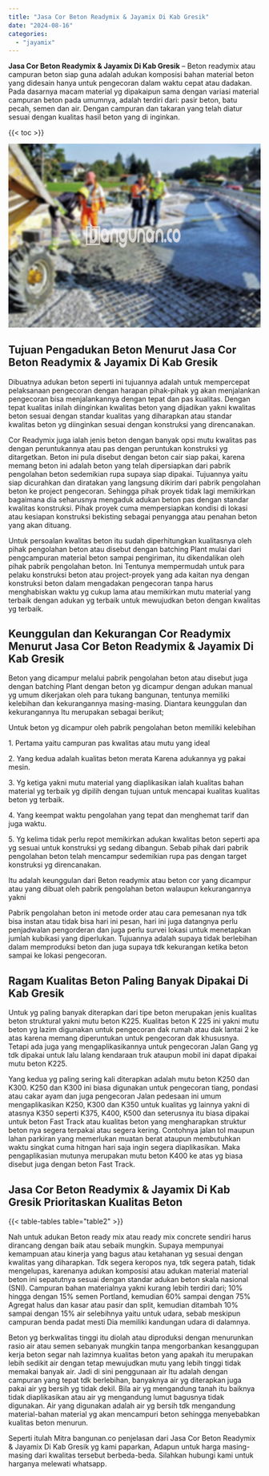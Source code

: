 ```yaml
---
title: "Jasa Cor Beton Readymix & Jayamix Di Kab Gresik"
date: "2024-08-16"
categories: 
  - "jayamix"
---
```


**Jasa Cor Beton Readymix & Jayamix Di Kab Gresik** – Beton readymix atau campuran beton siap guna adalah adukan komposisi bahan material beton yang didesain hanya untuk pengecoran dalam waktu cepat atau dadakan. Pada dasarnya macam material yg dipakaipun sama dengan variasi material campuran beton pada umumnya, adalah terdiri dari: pasir beton, batu pecah, semen dan air. Dengan campuran dan takaran yang telah diatur sesuai dengan kualitas hasil beton yang di inginkan.

{{< toc >}}

![Jasa Cor Beton Readymix & Jayamix Di Kab Gresik](/images/jasa-cor-readymix-40.png)

## Tujuan Pengadukan Beton Menurut Jasa Cor Beton Readymix & Jayamix Di Kab Gresik

Dibuatnya adukan beton seperti ini tujuannya adalah untuk mempercepat pelaksanaan pengecoran dengan harapan pihak-pihak yg akan menjalankan pengecoran bisa menjalankannya dengan tepat dan pas kualitas. Dengan tepat kualitas inilah diinginkan kwalitas beton yang dijadikan yakni kwalitas beton sesuai dengan standar kualitas yang diharapkan atau standar kwalitas beton yg diinginkan sesuai dengan konstruksi yang direncanakan.

Cor Readymix juga ialah jenis beton dengan banyak opsi mutu kwalitas pas dengan peruntukannya atau pas dengan peruntukan konstruksi yg ditargetkan. Beton ini pula disebut dengan beton cair siap pakai, karena memang beton ini adalah beton yang telah dipersiapkan dari pabrik pengolahan beton sedemikian rupa supaya siap dipakai. Tujuannya yaitu siap dicurahkan dan diratakan yang langsung dikirim dari pabrik pengolahan beton ke project pengecoran. Sehingga pihak proyek tidak lagi memikirkan bagaimana dia seharusnya mengaduk adukan beton pas dengan standar kwalitas konstruksi. Pihak proyek cuma mempersiapkan kondisi di lokasi atau kesiapan konstruksi bekisting sebagai penyangga atau penahan beton yang akan dituang.

Untuk persoalan kwalitas beton itu sudah diperhitungkan kualitasnya oleh pihak pengolahan beton atau disebut dengan batching Plant mulai dari pengcampuran material beton sampai pengiriman, itu dikendalikan oleh pihak pabrik pengolahan beton. Ini Tentunya mempermudah untuk para pelaku konstruksi beton atau project-proyek yang ada kaitan nya dengan konstruksi beton dalam mengadakan pengecoran tanpa harus menghabiskan waktu yg cukup lama atau memikirkan mutu material yang terbaik dengan adukan yg terbaik untuk mewujudkan beton dengan kwalitas yg terbaik.

## Keunggulan dan Kekurangan Cor Readymix Menurut Jasa Cor Beton Readymix & Jayamix Di Kab Gresik

Beton yang dicampur melalui pabrik pengolahan beton atau disebut juga dengan batching Plant dengan beton yg dicampur dengan adukan manual yg umum dikerjakan oleh para tukang bangunan, tentunya memiliki kelebihan dan kekurangannya masing-masing. Diantara keunggulan dan kekurangannya Itu merupakan sebagai berikut;

Untuk beton yg dicampur oleh pabrik pengolahan beton memiliki kelebihan

1\. Pertama yaitu campuran pas kwalitas atau mutu yang ideal

2\. Yang kedua adalah kualitas beton merata Karena adukannya yg pakai mesin.

3\. Yg ketiga yakni mutu material yang diaplikasikan ialah kualitas bahan material yg terbaik yg dipilih dengan tujuan untuk mencapai kualitas kualitas beton yg terbaik.

4\. Yang keempat waktu pengolahan yang tepat dan menghemat tarif dan juga waktu.

5\. Yg kelima tidak perlu repot memikirkan adukan kwalitas beton seperti apa yg sesuai untuk konstruksi yg sedang dibangun. Sebab pihak dari pabrik pengolahan beton telah mencampur sedemikian rupa pas dengan target konstruksi yg direncanakan.

Itu adalah keunggulan dari Beton readymix atau beton cor yang dicampur atau yang dibuat oleh pabrik pengolahan beton walaupun kekurangannya yakni

Pabrik pengolahan beton ini metode order atau cara pemesanan nya tdk bisa instan atau tidak bisa hari ini pesan, hari ini juga datangnya perlu penjadwalan pengorderan dan juga perlu survei lokasi untuk menetapkan jumlah kubikasi yang diperlukan. Tujuannya adalah supaya tidak berlebihan dalam memproduksi beton dan juga supaya tdk kekurangan ketika beton sampai ke lokasi pengecoran.

## Ragam Kualitas Beton Paling Banyak Dipakai Di Kab Gresik

Untuk yg paling banyak diterapkan dari tipe beton merupakan jenis kualitas beton struktural yakni mutu beton K225. Kualitas beton K 225 ini yakni mutu beton yg lazim digunakan untuk pengecoran dak rumah atau dak lantai 2 ke atas karena memang diperuntukan untuk pengecoran dak khususnya. Tetapi ada juga yang mengaplikasikannya untuk pengecoran Jalan Gang yg tdk dipakai untuk lalu lalang kendaraan truk ataupun mobil ini dapat dipakai mutu beton K225.

Yang kedua yg paling sering kali diterapkan adalah mutu beton K250 dan K300. K250 dan K300 ini biasa digunakan untuk pengecoran tiang, pondasi atau cakar ayam dan juga pengecoran Jalan pedesaan ini umum mengaplikasikan K250, K300 dan K350 untuk kualitas yg lainnya yakni di atasnya K350 seperti K375, K400, K500 dan seterusnya itu biasa dipakai untuk beton Fast Track atau kualitas beton yang mengharapkan struktur beton nya segera terpakai atau segera kering. Contohnya jalan tol maupun lahan parkiran yang memerlukan muatan berat ataupun membutuhkan waktu singkat cuma hitngan hari saja ingin segera diaplikasikan. Maka pengaplikasian mutunya merupakan mutu beton K400 ke atas yg biasa disebut juga dengan beton Fast Track.

## Jasa Cor Beton Readymix & Jayamix Di Kab Gresik Prioritaskan Kualitas Beton

{{< table-tables table="table2" >}}

Nah untuk adukan Beton ready mix atau ready mix concrete sendiri harus dirancang dengan baik atau sebaik mungkin. Supaya mempunyai kemampuan atau kinerja yang bagus atau ketahanan yg sesuai dengan kwalitas yang diharapkan. Tdk segera keropos nya, tdk segera patah, tidak mengelupas, karenanya adukan komposisi atau adukan material material beton ini sepatutnya sesuai dengan standar adukan beton skala nasional (SNI). Campuran bahan materialnya yakni kurang lebih terdiri dari; 10% hingga dengan 15% semen Portland, kemudian 60% sampai dengan 75% Agregat halus dan kasar atau pasir dan split, kemudian ditambah 10% sampai dengan 15% air selebihnya yaitu untuk udara, sebab meskipun campuran benda padat mesti Dia memiliki kandungan udara di dalamnya.

Beton yg berkwalitas tinggi itu diolah atau diproduksi dengan menurunkan rasio air atau semen sebanyak mungkin tanpa mengorbankan kesanggupan kerja beton segar nah lazimnya kualitas beton yang apakah itu merupakan lebih sedikit air dengan tetap mewujudkan mutu yang lebih tinggi tidak memakai banyak air. Jadi di sini penggunaan air Itu adalah dengan campuran yang tepat tdk berlebihan, banyaknya air yg diterapkan juga pakai air yg bersih yg tidak dekil. Bila air yg mengandung tanah itu baiknya tidak diaplikasikan atau air yg mengandung lumut bagusnya tidak digunakan. Air yang digunakan adalah air yg bersih tdk mengandung material-bahan material yg akan mencampuri beton sehingga menyebabkan kualitas beton menurun.

Seperti itulah Mitra bangunan.co penjelasan dari Jasa Cor Beton Readymix & Jayamix Di Kab Gresik yg kami paparkan, Adapun untuk harga masing-masing dari kwalitas tersebut berbeda-beda. Silahkan hubungi kami untuk harganya melewati whatsapp.
